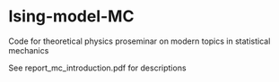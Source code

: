 # Ising-model-MC
Code for theoretical physics proseminar on modern topics in statistical mechanics

See report_mc_introduction.pdf for descriptions
